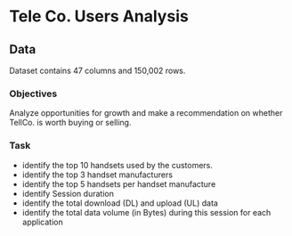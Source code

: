 # Tele Co. Users Analysis 
## Data
Dataset contains 47 columns and 150,002 rows.
### Objectives
Analyze opportunities for growth and
make a recommendation on whether TellCo. is worth buying or selling. 
### Task
- identify the top 10 handsets used by the customers.
- identify the top 3 handset manufacturers
- identify the top 5 handsets per handset manufacture
- identify Session duration
- identify the total download (DL) and upload (UL) data
- identify the total data volume (in Bytes) during this session for each application

